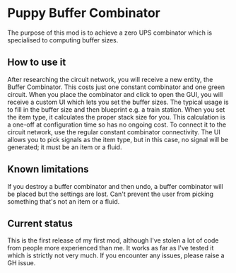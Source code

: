 # Puppy Buffer Combinator

The purpose of this mod is to achieve a zero UPS combinator which is specialised to computing buffer sizes.

## How to use it

After researching the circuit network, you will receive a new entity, the Buffer Combinator. This costs just one constant combinator and one green circuit. When you place the combinator and click to open the GUI, you will receive a custom UI which lets you set the buffer sizes. The typical usage is to fill in the buffer size and then blueprint e.g. a train station. When you set the item type, it calculates the proper stack size for you. This calculation is a one-off at configuration time so has no ongoing cost. To connect it to the circuit network, use the regular constant combinator connectivity. The UI allows you to pick signals as the item type, but in this case, no signal will be generated; it must be an item or a fluid.

## Known limitations

If you destroy a buffer combinator and then undo, a buffer combinator will be placed but the settings are lost.
Can't prevent the user from picking something that's not an item or a fluid.

## Current status

This is the first release of my first mod, although I've stolen a lot of code from people more experienced than me. It works as far as I've tested it which is strictly not very much. If you encounter any issues, please raise a GH issue.